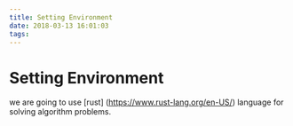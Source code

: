 ```yaml
---
title: Setting Environment
date: 2018-03-13 16:01:03
tags:
---
```


# Setting Environment

we are going to use [rust] (https://www.rust-lang.org/en-US/) language for solving algorithm problems. 
